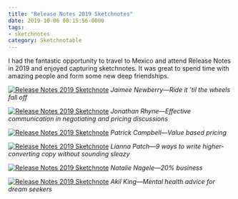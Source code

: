 ```yaml
---
title: "Release Notes 2019 Sketchnotes"
date: 2019-10-06 00:15:56-0000
tags:
- sketchnotes
category: Sketchnotable
---
```


I had the fantastic opportunity to travel to Mexico and attend Release Notes in 2019 and enjoyed capturing sketchnotes. It was great to spend time with amazing people and form some new deep friendships.

[![Release Notes 2019 Sketchnote](/uploads/2019/5190726729.jpg)](/uploads/2019/5190726729.jpg)
_Jaimee Newberry—Ride it ’til the wheels fall off_

[![Release Notes 2019 Sketchnote](/uploads/2019/1482024504.jpg)](/uploads/2019/1482024504.jpg)
_Jonathan Rhyne—Effective communication in negotiating and pricing discussions_

[![Release Notes 2019 Sketchnote](/uploads/2019/cd327a87f9.jpg)](/uploads/2019/cd327a87f9.jpg)
_Patrick Campbell—Value based pricing_

[![Release Notes 2019 Sketchnote](/uploads/2019/861a61b061.jpg)](/uploads/2019/861a61b061.jpg)
_Lianna Patch—9 ways to write higher-converting copy without sounding sleazy_

[![Release Notes 2019 Sketchnote](/uploads/2019/ed7dc330e3.jpg)](/uploads/2019/ed7dc330e3.jpg)
_Natalie Nagele—20% business_

[![Release Notes 2019 Sketchnote](/uploads/2019/ce77802afd.jpg)](/uploads/2019/ce77802afd.jpg)
_Akil King—Mental health advice for dream seekers_